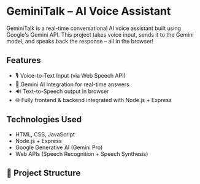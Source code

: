 # GeminiTalk – AI Voice Assistant 

GeminiTalk is a real-time conversational AI voice assistant built using Google's Gemini API. This project takes voice input, sends it to the Gemini model, and speaks back the response – all in the browser!

##  Features

- 🎙️ Voice-to-Text Input (via Web Speech API)
- 🤖 Gemini AI Integration for real-time answers
- 🔊 Text-to-Speech output in browser
- 🌐 Fully frontend & backend integrated with Node.js + Express

##  Technologies Used

- HTML, CSS, JavaScript
- Node.js + Express
- Google Generative AI (Gemini Pro)
- Web APIs (Speech Recognition + Speech Synthesis)

## 📁 Project Structure

